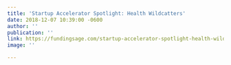 ```yaml
---
title: 'Startup Accelerator Spotlight: Health Wildcatters'
date: 2018-12-07 10:39:00 -0600
author: ''
publication: ''
link: https://fundingsage.com/startup-accelerator-spotlight-health-wildcatters/#
image: ''

---
```


